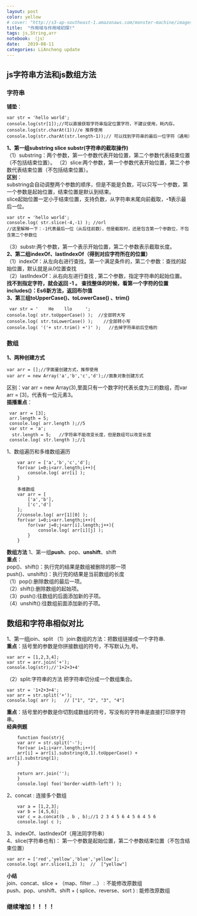 ```yaml
---
layout: post
color: yellow
# cover: "http://s3-ap-southeast-1.amazonaws.com/monster-machine/images/horssghonr-1436272011-Midas.jpg"
title:  "作用域与作用域初探!"
tags: js,String,arr
notebook: （js）
date:   2019-08-11 
categories: LiAncheng update
---
```

## js字符串方法和js数组方法
### 字符串

**铺垫**：
```
var str = 'hello world';
console.log(str[1]);//可以直接获取字符串指定位置字符，不建议使用，耗内存。
console.log(str.charAt(1))//e 推荐使用
console.log(str.charAt(str.length-1));// 可以找到字符串的最后一位字符（通用）
```
**1、第一组substring slice substr(字符串的截取操作)**  
（1）substring：两个参数，第一个参数代表开始位置，第二个参数代表结束位置（不包括结束位置）。
（2）slice:两个参数，第一个参数代表开始位置，第二个参数代表结束位置（不包括结束位置）。  
**区别**：  
substring会自动调整两个参数的顺序，但是不能是负数，可以只写一个参数，第一个参数是起始位置，结束位置是默认到结束。  
slice起始位置一定小于结束位置，支持负数，从字符串末尾向前截取，**-1**表示最后一位。
```
var str = 'hello world';
console.log( str.slice(-4,-1) ); //orl
//这里解释一下：-1代表最后一位（从后往前数），但是截取时，还是包含第一个参数位，不包含第二个参数位
```
（3）substr:两个参数，第一个表示开始位置，第二个参数表示截取长度。  
**2、第二组indexOf、lastIndexOf（得到对应字符所在的位置）**  
（1）indexOf：从左向右进行查找，第一个满足条件的，第二个参数：查找的起始位置，默认就是从0位置查找  
（2）lastIndexOf：从右向左进行查找 , 第二个参数，指定字符串的起始位置。  
**找不到指定字符，就会返回 -1 。 查找整体的时候，看第一个字符的位置**  
**includes()：Es6新方法，返回布尔值**  
**3、第三组toUpperCase()、toLowerCase() 、trim()**
```
 var str = '    He    llo     ';
console.log( str.toUpperCase() );  //全部转大写
console.log( str.toLowerCase() );    //全部转小写
console.log( '('+ str.trim() +')' );   //去掉字符串前后空格的
```
### 数组
**1、两种创建方式**
```
var arr = [];//字面量创建方式，推荐使用
var arr = new Array('a','b','c','d');//面象对象创建方式
```
区别：var arr = new Array(3),里面只有一个数字时代表长度为三的数组，而var arr = [3]，代表有一位元素3。  
**插播重点**：
```
 var arr = [3];
 arr.length = 5;
 console.log( arr.length );//5
 var str = 'a';
  str.length = 5;   //字符串不能改变长度，但是数组可以改变长度
 console.log( str.length );//1
```
1、数组遍历和多维数组遍历  
```
    var arr = ['a','b','c','d'];
    for(var i=0;i<arr.length;i++){
        console.log( arr[i] );
    } 

    多维数组
    var arr = [
        ['a','b'],
        ['c','d']
    ];
    //console.log( arr[1][0] );
    for(var i=0;i<arr.length;i++){
        for(var j=0;j<arr[i].length;j++){
            console.log( arr[i][j] );
        }
    }
```
**数组方法**
1、第一组**push**、pop、**unshift**、shift   
**重点**：   
pop()、shift()：执行完的结果是数组被删除的那一项  
push()、unshift()：执行完的结果是当前数组的长度  
（1）pop():删除数组的最后一项。  
（2）shift():删除数组的起始项。  
（3）push():往数组的后面添加新的子项。  
（4）unshift():往数组前面添加新的子项。  
## 数组和字符串相似对比
1、第一组join、split
（1）join:数组的方法：把数组链接成一个字符串.  
**重点**：括号里的参数是你拼接数组的符号，不写默认为,号。
```
var arr = [1,2,3,4];
var str = arr.join('+');
console.log(str);//'1+2+3+4'
```
（2）split:字符串的方法  把字符串切分成一个数组集合。
```
var str = '1+2+3+4';
var arr = str.split('+');
console.log( arr );   // ["1", "2", "3", "4"]
```
**重点**：括号里的参数是你切割成数组的符号，写没有的字符串是直接打印原字符串。  
**经典例题**
```
    function foo(str){
    var arr = str.split('-'); 
    for(var i=1;i<arr.length;i++){
    arr[i] = arr[i].substring(0,1).toUpperCase() + arr[i].substring(1);
    }

    return arr.join('');
    }   
    console.log( foo('border-width-left') );
```
2、concat : 连接多个数组
```
    var a = [1,2,3];
    var b = [4,5,6];
    var c = a.concat(b , b , b);//1 2 3 4 5 6 4 5 6 4 5 6  
    console.log( c ); 
```
3、indexOf、lastIndexOf（用法同字符串）  
4、slice(字符串也有)： 第一个参数是起始位置，第二个参数结束位置（不包含结束位置）

```
var arr = ['red','yellow','blue','yellow'];
console.log( arr.slice(1,2) );  //  ["yellow"]
```

**小结**  
join、concat、slice + （map、filter ...） : 不能修改原数组  
push、pop、unshift、shift + ( splice、reverse、sort ) : 能修改原数组

### 继续增加！！！！
